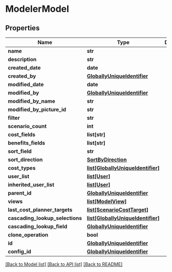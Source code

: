 # ModelerModel

## Properties
Name | Type | Description | Notes
------------ | ------------- | ------------- | -------------
**name** | **str** |  | [optional] 
**description** | **str** |  | [optional] 
**created_date** | **date** |  | [optional] 
**created_by** | [**GloballyUniqueIdentifier**](GloballyUniqueIdentifier.md) |  | [optional] 
**modified_date** | **date** |  | [optional] 
**modified_by** | [**GloballyUniqueIdentifier**](GloballyUniqueIdentifier.md) |  | [optional] 
**modified_by_name** | **str** |  | [optional] 
**modified_by_picture_id** | **str** |  | [optional] 
**filter** | **str** |  | [optional] 
**scenario_count** | **int** |  | [optional] 
**cost_fields** | **list[str]** |  | [optional] 
**benefits_fields** | **list[str]** |  | [optional] 
**sort_field** | **str** |  | [optional] 
**sort_direction** | [**SortByDirection**](SortByDirection.md) |  | [optional] 
**cost_types** | [**list[GloballyUniqueIdentifier]**](GloballyUniqueIdentifier.md) |  | [optional] 
**user_list** | [**list[User]**](User.md) |  | [optional] 
**inherited_user_list** | [**list[User]**](User.md) |  | [optional] 
**parent_id** | [**GloballyUniqueIdentifier**](GloballyUniqueIdentifier.md) |  | [optional] 
**views** | [**list[ModelView]**](ModelView.md) |  | [optional] 
**last_cost_planner_targets** | [**list[ScenarioCostTarget]**](ScenarioCostTarget.md) |  | [optional] 
**cascading_lookup_selections** | [**list[GloballyUniqueIdentifier]**](GloballyUniqueIdentifier.md) |  | [optional] 
**cascading_lookup_field** | [**GloballyUniqueIdentifier**](GloballyUniqueIdentifier.md) |  | [optional] 
**clone_operation** | **bool** |  | [optional] 
**id** | [**GloballyUniqueIdentifier**](GloballyUniqueIdentifier.md) |  | [optional] 
**config_id** | [**GloballyUniqueIdentifier**](GloballyUniqueIdentifier.md) |  | [optional] 

[[Back to Model list]](../README.md#documentation-for-models) [[Back to API list]](../README.md#documentation-for-api-endpoints) [[Back to README]](../README.md)

